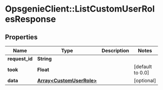 # OpsgenieClient::ListCustomUserRolesResponse

## Properties
Name | Type | Description | Notes
------------ | ------------- | ------------- | -------------
**request_id** | **String** |  | 
**took** | **Float** |  | [default to 0.0]
**data** | [**Array&lt;CustomUserRole&gt;**](CustomUserRole.md) |  | [optional] 


